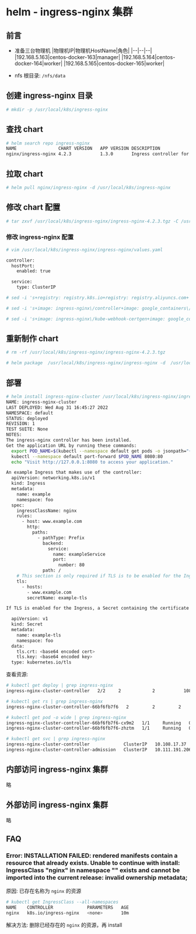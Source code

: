 # helm - ingress-nginx 集群

## 前言

- 准备三台物理机
    |物理机IP|物理机HostName|角色|
    |--|--|--|
    |192.168.5.163|centos-docker-163|manager|
    |192.168.5.164|centos-docker-164|worker|
    |192.168.5.165|centos-docker-165|worker|

- nfs 根目录: ```/nfs/data```

## 创建 ingress-nginx 目录

```bash
# mkdir -p /usr/local/k8s/ingress-nginx
```

## 查找 chart

```bash
# helm search repo ingress-nginx
NAME               	CHART VERSION	APP VERSION	DESCRIPTION                                       
nginx/ingress-nginx	4.2.3        	1.3.0      	Ingress controller for Kubernetes using NGINX a...
```

## 拉取 chart

```bash
# helm pull nginx/ingress-nginx -d /usr/local/k8s/ingress-nginx
```

## 修改 chart 配置

```bash
# tar zxvf /usr/local/k8s/ingress-nginx/ingress-nginx-4.2.3.tgz -C /usr/local/k8s/ingress-nginx
```

### 修改 ingress-nginx 配置

```bash
# vim /usr/local/k8s/ingress-nginx/ingress-nginx/values.yaml
```

```bash
controller:
  hostPort:
    enabled: true

  service:
    type: ClusterIP
```

```bash
# sed -i 's+registry: registry.k8s.io+registry: registry.aliyuncs.com+' /usr/local/k8s/ingress-nginx/ingress-nginx/values.yaml

# sed -i 's+image: ingress-nginx\/controller+image: google_containers\/nginx-ingress-controller+' /usr/local/k8s/ingress-nginx/ingress-nginx/values.yaml

# sed -i 's+image: ingress-nginx\/kube-webhook-certgen+image: google_containers\/kube-webhook-certgen+' /usr/local/k8s/ingress-nginx/ingress-nginx/values.yaml
```

## 重新制作 chart

```bash
# rm -rf /usr/local/k8s/ingress-nginx/ingress-nginx-4.2.3.tgz

# helm package  /usr/local/k8s/ingress-nginx/ingress-nginx -d  /usr/local/k8s/ingress-nginx
```

## 部署

```bash
# helm install ingress-nginx-cluster /usr/local/k8s/ingress-nginx/ingress-nginx-4.2.3.tgz
NAME: ingress-nginx-cluster
LAST DEPLOYED: Wed Aug 31 16:45:27 2022
NAMESPACE: default
STATUS: deployed
REVISION: 1
TEST SUITE: None
NOTES:
The ingress-nginx controller has been installed.
Get the application URL by running these commands:
  export POD_NAME=$(kubectl --namespace default get pods -o jsonpath="{.items[0].metadata.name}" -l "app=ingress-nginx,component=controller,release=ingress-nginx-cluster")
  kubectl --namespace default port-forward $POD_NAME 8080:80
  echo "Visit http://127.0.0.1:8080 to access your application."

An example Ingress that makes use of the controller:
  apiVersion: networking.k8s.io/v1
  kind: Ingress
  metadata:
    name: example
    namespace: foo
  spec:
    ingressClassName: nginx
    rules:
      - host: www.example.com
        http:
          paths:
            - pathType: Prefix
              backend:
                service:
                  name: exampleService
                  port:
                    number: 80
              path: /
    # This section is only required if TLS is to be enabled for the Ingress
    tls:
      - hosts:
        - www.example.com
        secretName: example-tls

If TLS is enabled for the Ingress, a Secret containing the certificate and key must also be provided:

  apiVersion: v1
  kind: Secret
  metadata:
    name: example-tls
    namespace: foo
  data:
    tls.crt: <base64 encoded cert>
    tls.key: <base64 encoded key>
  type: kubernetes.io/tls
```

查看资源:

```bash
# kubectl get deploy | grep ingress-nginx
ingress-nginx-cluster-controller   2/2     2            2           108s

# kubectl get rs | grep ingress-nginx
ingress-nginx-cluster-controller-66bf6fb7f6   2         2         2       2m17s

# kubectl get pod -o wide | grep ingress-nginx
ingress-nginx-cluster-controller-66bf6fb7f6-cx9m2   1/1     Running   0          2m30s   10.244.1.142   centos-docker-164   <none>           <none>
ingress-nginx-cluster-controller-66bf6fb7f6-zhztm   1/1     Running   0          2m30s   10.244.2.131   centos-docker-165   <none>           <none>

# kubectl get svc | grep ingress-nginx
ingress-nginx-cluster-controller             ClusterIP   10.108.17.37     <none>        80/TCP,443/TCP   3m5s
ingress-nginx-cluster-controller-admission   ClusterIP   10.111.191.206   <none>        443/TCP          3m5s
```

## 内部访问 ingress-nginx 集群

略

## 外部访问 ingress-nginx 集群

略

## FAQ

### Error: INSTALLATION FAILED: rendered manifests contain a resource that already exists. Unable to continue with install: IngressClass "nginx" in namespace "" exists and cannot be imported into the current release: invalid ownership metadata;

原因: 已存在名称为 ```nginx``` 的资源

```bash
# kubectl get IngressClass --all-namespaces
NAME    CONTROLLER             PARAMETERS   AGE
nginx   k8s.io/ingress-nginx   <none>       10m
```

解决方法: 删除已经存在的 ```nginx``` 的资源，再 install
